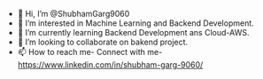- 👋 Hi, I’m @ShubhamGarg9060
- 👀 I’m interested in Machine Learning and Backend Development.
- 🌱 I’m currently learning Backend Development ans Cloud-AWS.
- 💞️ I’m looking to collaborate on bakend project.
- 📫 How to reach me- Connect with me- https://www.linkedin.com/in/shubham-garg-9060/

<!---
ShubhamGarg9060/ShubhamGarg9060 is a ✨ special ✨ repository because its `README.md` (this file) appears on your GitHub profile.
You can click the Preview link to take a look at your changes.
--->
